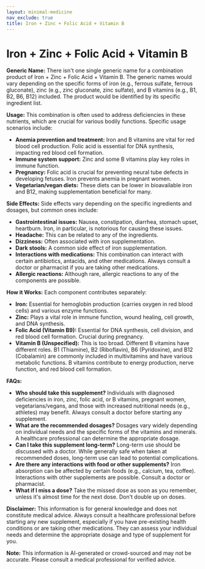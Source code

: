 ```yaml
---
layout: minimal-medicine
nav_exclude: true
title: Iron + Zinc + Folic Acid + Vitamin B
---
```


# Iron + Zinc + Folic Acid + Vitamin B

**Generic Name:**  There isn't one single generic name for a combination product of Iron + Zinc + Folic Acid + Vitamin B.  The generic names would vary depending on the specific forms of iron (e.g., ferrous sulfate, ferrous gluconate), zinc (e.g., zinc gluconate, zinc sulfate), and B vitamins (e.g., B1, B2, B6, B12) included.  The product would be identified by its specific ingredient list.

**Usage:** This combination is often used to address deficiencies in these nutrients, which are crucial for various bodily functions.  Specific usage scenarios include:

* **Anemia prevention and treatment:** Iron and B vitamins are vital for red blood cell production. Folic acid is essential for DNA synthesis, impacting red blood cell formation.
* **Immune system support:** Zinc and some B vitamins play key roles in immune function.
* **Pregnancy:** Folic acid is crucial for preventing neural tube defects in developing fetuses. Iron prevents anemia in pregnant women.
* **Vegetarian/vegan diets:**  These diets can be lower in bioavailable iron and B12, making supplementation beneficial for many.


**Side Effects:** Side effects vary depending on the specific ingredients and dosages, but common ones include:

* **Gastrointestinal issues:** Nausea, constipation, diarrhea, stomach upset, heartburn.  Iron, in particular, is notorious for causing these issues.
* **Headache:** This can be related to any of the ingredients.
* **Dizziness:** Often associated with iron supplementation.
* **Dark stools:** A common side effect of iron supplementation.
* **Interactions with medications:**  This combination can interact with certain antibiotics, antacids, and other medications.  Always consult a doctor or pharmacist if you are taking other medications.
* **Allergic reactions:**  Although rare, allergic reactions to any of the components are possible.


**How it Works:** Each component contributes separately:

* **Iron:** Essential for hemoglobin production (carries oxygen in red blood cells) and various enzyme functions.
* **Zinc:** Plays a vital role in immune function, wound healing, cell growth, and DNA synthesis.
* **Folic Acid (Vitamin B9):** Essential for DNA synthesis, cell division, and red blood cell formation. Crucial during pregnancy.
* **Vitamin B (Unspecified):**  This is too broad. Different B vitamins have different roles.  B1 (Thiamine), B2 (Riboflavin), B6 (Pyridoxine), and B12 (Cobalamin) are commonly included in multivitamins and have various metabolic functions.  B vitamins contribute to energy production, nerve function, and red blood cell formation.


**FAQs:**

* **Who should take this supplement?** Individuals with diagnosed deficiencies in iron, zinc, folic acid, or B vitamins, pregnant women, vegetarians/vegans, and those with increased nutritional needs (e.g., athletes) may benefit.  Always consult a doctor before starting any supplement.
* **What are the recommended dosages?**  Dosages vary widely depending on individual needs and the specific forms of the vitamins and minerals.  A healthcare professional can determine the appropriate dosage.
* **Can I take this supplement long-term?**  Long-term use should be discussed with a doctor.  While generally safe when taken at recommended doses, long-term use can lead to potential complications.
* **Are there any interactions with food or other supplements?**  Iron absorption can be affected by certain foods (e.g., calcium, tea, coffee).  Interactions with other supplements are possible. Consult a doctor or pharmacist.
* **What if I miss a dose?**  Take the missed dose as soon as you remember, unless it's almost time for the next dose. Don't double up on doses.


**Disclaimer:** This information is for general knowledge and does not constitute medical advice.  Always consult a healthcare professional before starting any new supplement, especially if you have pre-existing health conditions or are taking other medications.  They can assess your individual needs and determine the appropriate dosage and type of supplement for you.


**Note:** This information is AI-generated or crowd-sourced and may not be accurate. Please consult a medical professional for verified advice.